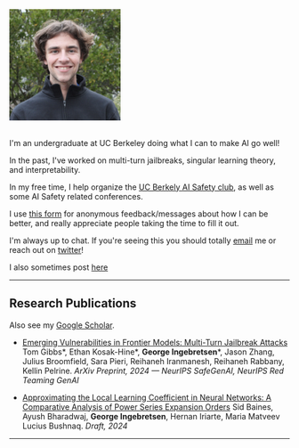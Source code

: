 <div style="display: flex; align-items: flex-start; gap: 2rem; margin-bottom: 2rem;">
    <img src="me.jpeg" alt="George Ingebretsen" style="width: 200px; flex-shrink: 0;">
</div>

<p>I'm an undergraduate at UC Berkeley doing what I can to make AI go well!</p>
<p>In the past, I've worked on multi-turn jailbreaks, singular learning theory, and interpretability.</p>
<p>In my free time, I help organize the <a href="[url](https://berkeleyaisafety.com/)">UC Berkely AI Safety club</a>, as well as some AI Safety related conferences.</p>

I use [this form](https://www.admonymous.co/georgeingebretsen) for anonymous feedback/messages about how I can be better, and really appreciate people taking the time to fill it out.

I'm always up to chat. If you're seeing this you should totally [email](george.ingebretsen@gmail.com) me or reach out on [twitter](https://twitter.com/Newton_theMan)!

I also sometimes post [here](https://www.lesswrong.com/users/george-ingebretsen)

---

## Research Publications
Also see my [Google Scholar](https://scholar.google.com/citations?hl=en&view_op=list_works&gmla=ALUCkoWpyTKUIsNfWw8T-ewlXhSkQoSeyWkU_MyJstV4iL1uNDxIlGsxLG6eiBFkgRg3sUjHBa15xql7aTwmZw&user=dF_lPHQAAAAJ).

- [Emerging Vulnerabilities in Frontier Models: Multi-Turn Jailbreak Attacks](https://arxiv.org/abs/2409.00137)
Tom Gibbs\*, Ethan Kosak-Hine\*, **George Ingebretsen**\*, Jason Zhang, Julius Broomfield, Sara Pieri, Reihaneh Iranmanesh, Reihaneh Rabbany, Kellin Pelrine. *ArXiv Preprint, 2024 — NeurIPS SafeGenAI, NeurIPS Red Teaming GenAI*

- [Approximating the Local Learning Coefficient in Neural Networks: A Comparative Analysis of Power Series Expansion Orders](https://drive.google.com/file/d/1rYWjDBuJM5zA9zwY2vGwkw7cj7uzkq_8/view?usp=sharing)
Sid Baines, Ayush Bharadwaj, **George Ingebretsen**, Hernan Iriarte, Maria Matveev Lucius Bushnaq. *Draft, 2024*

---
